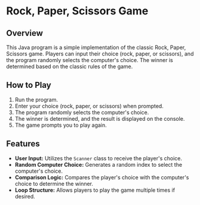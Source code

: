# Rock, Paper, Scissors Game

## Overview
This Java program is a simple implementation of the classic Rock, Paper, Scissors game. Players can input their choice (rock, paper, or scissors), and the program randomly selects the computer's choice. The winner is determined based on the classic rules of the game.

## How to Play
1. Run the program.
2. Enter your choice (rock, paper, or scissors) when prompted.
3. The program randomly selects the computer's choice.
4. The winner is determined, and the result is displayed on the console.
5. The game prompts you to play again.

## Features
- **User Input:** Utilizes the `Scanner` class to receive the player's choice.
- **Random Computer Choice:** Generates a random index to select the computer's choice.
- **Comparison Logic:** Compares the player's choice with the computer's choice to determine the winner.
- **Loop Structure:** Allows players to play the game multiple times if desired.
